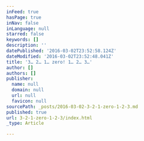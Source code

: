 ```yaml
---
inFeed: true
hasPage: true
inNav: false
inLanguage: null
starred: false
keywords: []
description: ''
datePublished: '2016-03-02T23:52:58.124Z'
dateModified: '2016-03-02T23:52:48.041Z'
title: '3… 2… 1… zero! 1… 2… 3…'
author: []
authors: []
publisher:
  name: null
  domain: null
  url: null
  favicon: null
sourcePath: _posts/2016-03-02-3-2-1-zero-1-2-3.md
published: true
url: 3-2-1-zero-1-2-3/index.html
_type: Article

---
```

[][0]

### 

[0]: http://oadmiradorsecreto.net/post/64497493256/3-2-1-zero-1-2-3